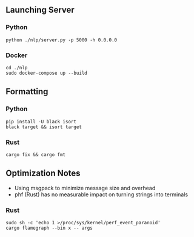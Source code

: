 ## Launching Server
### Python
```console
python ./nlp/server.py -p 5000 -h 0.0.0.0
```

### Docker
```console
cd ./nlp
sudo docker-compose up --build
```

## Formatting
### Python
```console
pip install -U black isort
black target && isort target
```

### Rust
```console
cargo fix && cargo fmt
```

## Optimization Notes
- Using msgpack to minimize message size and overhead
- phf (Rust) has no measurable impact on turning strings into terminals

### Rust
```console
sudo sh -c 'echo 1 >/proc/sys/kernel/perf_event_paranoid'
cargo flamegraph --bin x -- args
```
